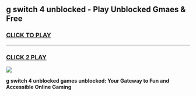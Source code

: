 
## g switch 4 unblocked - Play Unblocked Gmaes & Free
<h3>
<a href="https://news.freeplayer.one?title=g_switch_4_unblocked&ref=16F">CLICK TO PLAY</a></h3>
<hr>

<h3>
<a href="https://news.freeplayer.one?title=g_switch_4_unblocked&ref=16F">CLICK 2 PLAY</a>
  
</h3>

<a href="https://news.freeplayer.one?title=g_switch_4_unblocked&ref=16F/"><img src="https://clearcache.store/games.png"></a>


**g switch 4 unblocked games unblocked: Your Gateway to Fun and Accessible Online Gaming**
